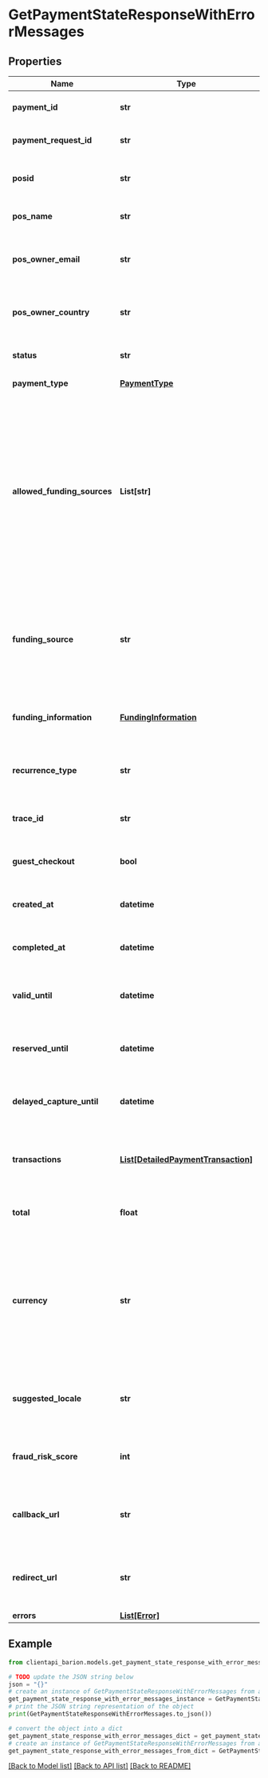 # GetPaymentStateResponseWithErrorMessages


## Properties

Name | Type | Description | Notes
------------ | ------------- | ------------- | -------------
**payment_id** | **str** | The identifier of the payment in the Barion system. | [optional] 
**payment_request_id** | **str** | The identifier of the payment in the shop&#39;s system. | [optional] 
**posid** | **str** | The public identifier of the shop that created the payment. | [optional] 
**pos_name** | **str** | The name of the shop that created the payment. | [optional] 
**pos_owner_email** | **str** | The e-mail address of the owner of the shop that created the payment. | [optional] 
**pos_owner_country** | **str** | ISO2 country code of the owner of the shop that created the payment. | [optional] 
**status** | **str** | The status of the payment in the Barion system. | [optional] 
**payment_type** | [**PaymentType**](PaymentType.md) | The type of the payment. | [optional] 
**allowed_funding_sources** | **List[str]** | The allowed funding sources defined when creating the payment. **⚠️ Note ⚠️:** Barion&#39;s documentation is contradictory, as it refers to the bankcard as a &#x60;Card&#x60; in some places and as a &#x60;BankCard&#x60; in others, and does not mention it in others. Therefore we do not use &#x60;FundingResource&#x60; here. | [optional] 
**funding_source** | **str** | The funding source used to complete the payment. **⚠️ Note ⚠️:** Barion&#39;s documentation is contradictory as it should be of the &#x60;FundingSource&#x60; type. | [optional] 
**funding_information** | [**FundingInformation**](FundingInformation.md) | Detailed information about the funding source used to complete the payment. | [optional] 
**recurrence_type** | **str** | This enum indicates the type of recurrence that the payment represents. | [optional] 
**trace_id** | **str** | The Trace Id that identifies the recurring scenario. | [optional] 
**guest_checkout** | **bool** | Indicates whether the payment allows guest checkout. | [optional] 
**created_at** | **datetime** | The timestamp showing when the payment was created. | [optional] 
**completed_at** | **datetime** | The timestamp showing when the payment was completed. | [optional] 
**valid_until** | **datetime** | Timestamp showing the expiration time of the payment time window. | [optional] 
**reserved_until** | **datetime** | Timestamp showing the expiration time of the reservation time window. | [optional] 
**delayed_capture_until** | **datetime** | Timestamp showing the expiration time of the authorization time window. | [optional] 
**transactions** | [**List[DetailedPaymentTransaction]**](DetailedPaymentTransaction.md) | An array containing detailed structure of all transactions associated with the payment. | [optional] 
**total** | **float** | The total amount of the payment at the time of the request. | [optional] 
**currency** | **str** | The currency of the payment. Must be supplied in ISO 4217 format. This affects all transactions included in the payment; it is not possible to define multiple transactions in different currencies. | [optional] 
**suggested_locale** | **str** | Indicates in which language the Barion Smart Gateway should be shown for the payer. | [optional] 
**fraud_risk_score** | **int** | A risk score computed by the anti-fraud analysis, between 0 to 100. | [optional] 
**callback_url** | **str** | The URL where the Barion system sends requests whenever there is a change in the payment state. | [optional] 
**redirect_url** | **str** | The URL where the payer gets redirected after the payment is completed or cancelled. | [optional] 
**errors** | [**List[Error]**](Error.md) |  | [optional] 

## Example

```python
from clientapi_barion.models.get_payment_state_response_with_error_messages import GetPaymentStateResponseWithErrorMessages

# TODO update the JSON string below
json = "{}"
# create an instance of GetPaymentStateResponseWithErrorMessages from a JSON string
get_payment_state_response_with_error_messages_instance = GetPaymentStateResponseWithErrorMessages.from_json(json)
# print the JSON string representation of the object
print(GetPaymentStateResponseWithErrorMessages.to_json())

# convert the object into a dict
get_payment_state_response_with_error_messages_dict = get_payment_state_response_with_error_messages_instance.to_dict()
# create an instance of GetPaymentStateResponseWithErrorMessages from a dict
get_payment_state_response_with_error_messages_from_dict = GetPaymentStateResponseWithErrorMessages.from_dict(get_payment_state_response_with_error_messages_dict)
```
[[Back to Model list]](../README.md#documentation-for-models) [[Back to API list]](../README.md#documentation-for-api-endpoints) [[Back to README]](../README.md)


